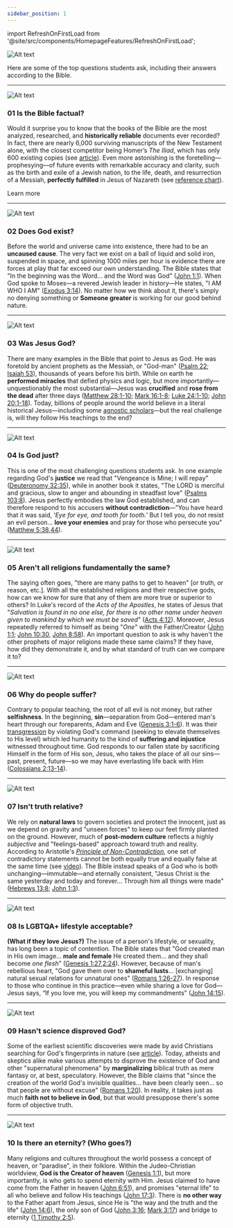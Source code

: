 ```yaml
---
sidebar_position: 1
---
```


import RefreshOnFirstLoad from '@site/src/components/HomepageFeatures/RefreshOnFirstLoad';

<RefreshOnFirstLoad />

![Alt text](../static/img/01_open-bible.jpg)

Here are some of the top questions students ask, including their answers according to the Bible.

***

![Alt text](../static/img/02_galaxy.jpg)

### **01 Is the Bible factual?**
Would it surprise you to know that the books of the Bible are the most analyzed, researched, and **historically reliable** documents ever recorded? In fact, there are nearly 6,000 surviving manuscripts of the New Testament alone, with the closest competitor being Homer’s *The Iliad*, which has only 600 existing copies (see [article](https://reasonabletheology.org/reliability-bible-4-quick-thoughts/)). Even more astonishing is the foretelling—prophesying—of future events with remarkable accuracy and clarity, such as the birth and exile of a Jewish nation, to the life, death, and resurrection of a Messiah, **perfectly fulfilled** in Jesus of Nazareth (see [reference chart](https://c6983374-a0d7-41a4-954e-63849b5a45cb.filesusr.com/ugd/717459_2e9e03d70f7440f28592f4fae1c1d002.pdf)).

Learn more

---

![Alt text](../static/img/03_jesus-god.jpg)

### **02 Does God exist?**
Before the world and universe came into existence, there had to be an **uncaused cause**. The very fact we exist on a ball of liquid and solid iron, suspended in space, and spinning 1000 miles per hour is evidence there are forces at play that far exceed our own understanding. The Bible states that "In the beginning was the Word... and the Word was God" ([John 1:1](https://biblehub.com/john/1-1.htm)). When God spoke to Moses—a revered Jewish leader in history—He states, "I AM WHO I AM" ([Exodus 3:14](https://biblehub.com/exodus/3-14.htm)). No matter how we think about it, there's simply no denying something or **Someone greater** is working for our good behind nature.

---

![Alt text](../static/img/04_justice.jpg)

### **03 Was Jesus God?**
There are many examples in the Bible that point to Jesus as God. He was foretold by ancient prophets as the Messiah, or "God-man" ([Psalm 22](https://biblehub.com/niv/psalms/22.htm); [Isaiah 53](https://biblehub.com/niv/isaiah/53.htm)), thousands of years before his birth. While on earth he **performed miracles** that defied physics and logic, but more importantly—unquestionably the most substantial—Jesus was **crucified** and **rose from the dead** after three days ([Matthew 28:1-10](https://biblehub.com/niv/matthew/28.htm); [Mark 16:1-8](https://biblehub.com/niv/mark/16.htm); [Luke 24:1-10](https://biblehub.com/niv/luke/24.htm); [John 20:1-18](https://biblehub.com/niv/john/20.htm)). Today, billions of people around the world believe in a literal historical Jesus—including some [agnostic scholars](https://www.csmonitor.com/Books/chapter-and-verse/2012/0703/Biblical-scholar-Bart-Ehrman-supports-the-historic-existence-of-Jesus)—but the real challenge is, will they follow His teachings to the end?

---

![Alt text](../static/img/05_religions.jpg)

### **04 Is God just?**
This is one of the most challenging questions students ask. In one example regarding God's **justice** we read that "Vengeance is Mine; I will repay" ([Deuteronomy 32:35](https://biblehub.com/deuteronomy/32-35.htm)), while in another book it states, "The LORD is merciful and gracious, slow to anger and abounding in steadfast love" ([Psalms 103:8](https://biblehub.com/psalms/103-8.htm)). Jesus perfectly embodies the law God established, and can therefore respond to his accusers **without contradiction**—"You have heard that it was said, ‘*Eye for eye, and tooth for tooth.*’ But I tell you, do not resist an evil person... **love your enemies** and pray for those who persecute you" ([Matthew 5:38](https://biblehub.com/matthew/5-38.htm),[44](https://biblehub.com/matthew/5-44.htm)).

---

![Alt text](../static/img/06_suffering.jpg)

### **05 Aren't all religions fundamentally the same?**
The saying often goes, "there are many paths to get to heaven" [or truth, or reason, etc.]. With all the established religions and their respective gods, how can we know for sure that any of them are more true or superior to others? In Luke's record of the *Acts of the Apostles*, he states of Jesus that "*Salvation is found in no one else, for there is no other name under heaven given to mankind by which we must be saved*" ([Acts 4:12](https://biblehub.com/acts/4-12.htm)). Moreover, Jesus repeatedly referred to himself as being "*One*" with the Father/Creator ([John 1:1](https://biblehub.com/john/1-1.htm); [John 10:30](https://biblehub.com/john/10-30.htm), [John 8:58](https://biblehub.com/john/8-58.htm)). An important question to ask is why haven't the other prophets of major religions made these same claims? If they have, how did they demonstrate it, and by what standard of truth can we compare it to?

---

![Alt text](../static/img/07_relative.jpg)

### **06 Why do people suffer?**
Contrary to popular teaching, the root of all evil is not money, but rather **selfishness**. In the beginning, **sin**—separation from God—entered man's heart through our foreparents, Adam and Eve ([Genesis 3:1-6](https://biblehub.com/niv/genesis/3.htm)). It was their [transgression](https://biblehub.com/topical/t/transgression.htm) by violating God's command (seeking to elevate themselves to His level) which led humanity to the kind of **suffering and injustice** witnessed throughout time. God responds to our fallen state by sacrificing Himself in the form of His son, Jesus, who takes the place of all our sins—past, present, future—so we may have everlasting life back with Him ([Colossians 2:13-14](https://biblehub.com/niv/colossians/2.htm)).

---

![Alt text](../static/img/08_lgbtqa.jpg)

### **07 Isn't truth relative?**
We rely on **natural laws** to govern societies and protect the innocent, just as we depend on gravity and "unseen forces" to keep our feet firmly planted on the ground. However, much of **post-modern culture** reflects a highly *subjective* and "feelings-based" approach toward truth and reality. According to Aristotle's [*Principle of Non-Contradiction*](https://plato.stanford.edu/entries/aristotle-noncontradiction/), one set of contradictory statements cannot be both equally true and equally false at the same time (see [video](https://www.youtube.com/watch?v=YLl7TRF_l2w)). The Bible instead speaks of a God who is both unchanging—immutable—and eternally consistent, "Jesus Christ is the same yesterday and today and forever... Through him all things were made" ([Hebrews 13:8](https://biblehub.com/hebrews/13-8.htm); [John 1:3](https://biblehub.com/john/1-3.htm)).

---

![Alt text](../static/img/09_science.jpg)

### **08 Is LGBTQA+ lifestyle acceptable?**
**(What if they love Jesus?)**
The issue of a person's lifestyle, or sexuality, has long been a topic of contention. The Bible states that "God created man in His own image... **male and female** He created them... and they shall become *one flesh*" ([Genesis 1:27](https://biblehub.com/genesis/1-27.htm),[2:24](https://biblehub.com/genesis/2-24.htm)). However, because of man's rebellious heart, "God gave them over to **shameful lusts**... [exchanging] natural sexual relations for unnatural ones" ([Romans 1:26-27](https://biblehub.com/niv/romans/1.htm)). In response to those who continue in this practice—even while sharing a love for God—Jesus says, “If you love me, you will keep my commandments" ([John 14:15](https://biblehub.com/john/14-15.htm)).

---

![Alt text](../static/img/10_eternity.jpg)

### **09 Hasn't science disproved God?**
Some of the earliest scientific discoveries were made by avid Christians searching for God's fingerprints in nature (see [article](https://www.relevantmagazine.com/faith/9-groundbreaking-scientists-who-happened-be-christians/)). Today, atheists and skeptics alike make various attempts to disprove the existence of God and other "supernatural phenomena" by **marginalizing** biblical truth as mere fantasy or, at best, speculatory. However, the Bible claims that "since the creation of the world God's invisible qualities... have been clearly seen... so that people are without excuse" ([Romans 1:20](https://biblehub.com/romans/1-20.htm)). In reality, it takes just as much **faith not to believe in God**, but that would presuppose there's some form of objective truth.

---

![Alt text](../static/img/11_cross.jpg)

### **10 Is there an eternity? (Who goes?)**
Many religions and cultures throughout the world possess a concept of heaven, or "paradise", in their folklore. Within the Judeo-Christian worldview, **God is the Creator of heaven** ([Genesis 1:1](https://biblehub.com/genesis/1-1.htm)), but more importantly, is who gets to spend eternity with Him. Jesus claimed to have come from the Father in heaven ([John 6:51](https://biblehub.com/john/6-51.htm)), and promises "eternal life" to all who believe and follow His teachings ([John 17:3](https://biblehub.com/john/17-3.htm)). There is **no other way** to the Father apart from Jesus, since He is "the way and the truth and the life" ([John 14:6](https://biblehub.com/john/14-6.htm)), the only son of God ([John 3:16](https://biblehub.com/john/3-16.htm); [Mark 3:17](https://biblehub.com/matthew/3-17.htm)) and bridge to eternity ([1 Timothy 2:5](https://biblehub.com/1_timothy/2-5.htm)).
